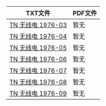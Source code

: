 | TXT文件 | PDF文件 |
| ------- | ------- |
| [TN 无线电 1976-03](TN%20%E6%97%A0%E7%BA%BF%E7%94%B5%201976-03.txt) | 暂无 |
| [TN 无线电 1976-04](TN%20%E6%97%A0%E7%BA%BF%E7%94%B5%201976-04.txt) | 暂无 |
| [TN 无线电 1976-05](TN%20%E6%97%A0%E7%BA%BF%E7%94%B5%201976-05.txt) | 暂无 |
| [TN 无线电 1976-06](TN%20%E6%97%A0%E7%BA%BF%E7%94%B5%201976-06.txt) | 暂无 |
| [TN 无线电 1976-07](TN%20%E6%97%A0%E7%BA%BF%E7%94%B5%201976-07.txt) | 暂无 |
| [TN 无线电 1976-08](TN%20%E6%97%A0%E7%BA%BF%E7%94%B5%201976-08.txt) | 暂无 |
| [TN 无线电 1976-09](TN%20%E6%97%A0%E7%BA%BF%E7%94%B5%201976-09.txt) | 暂无 |
